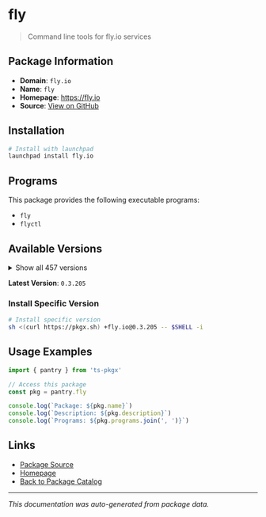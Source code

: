 # fly

> Command line tools for fly.io services

## Package Information

- **Domain**: `fly.io`
- **Name**: `fly`
- **Homepage**: https://fly.io
- **Source**: [View on GitHub](https://github.com/pkgxdev/pantry/tree/main/projects/fly.io/package.yml)

## Installation

```bash
# Install with launchpad
launchpad install fly.io
```

## Programs

This package provides the following executable programs:

- `fly`
- `flyctl`

## Available Versions

<details>
<summary>Show all 457 versions</summary>

- `0.3.205`, `0.3.204`, `0.3.203`, `0.3.202`, `0.3.201`
- `0.3.200`, `0.3.199`, `0.3.198`, `0.3.195`, `0.3.194`
- `0.3.193`, `0.3.192`, `0.3.191`, `0.3.190`, `0.3.189`
- `0.3.188`, `0.3.187`, `0.3.186`, `0.3.185`, `0.3.184`
- `0.3.182`, `0.3.181`, `0.3.180`, `0.3.178`, `0.3.177`
- `0.3.176`, `0.3.175`, `0.3.174`, `0.3.172`, `0.3.171`
- `0.3.170`, `0.3.169`, `0.3.168`, `0.3.167`, `0.3.166`
- `0.3.165`, `0.3.164`, `0.3.163`, `0.3.162`, `0.3.161`
- `0.3.160`, `0.3.159`, `0.3.158`, `0.3.157`, `0.3.156`
- `0.3.155`, `0.3.154`, `0.3.153`, `0.3.152`, `0.3.151`
- `0.3.149`, `0.3.148`, `0.3.147`, `0.3.146`, `0.3.145`
- `0.3.144`, `0.3.143`, `0.3.142`, `0.3.141`, `0.3.140`
- `0.3.139`, `0.3.138`, `0.3.137`, `0.3.136`, `0.3.135`
- `0.3.134`, `0.3.132`, `0.3.131`, `0.3.130`, `0.3.129`
- `0.3.128`, `0.3.126`, `0.3.125`, `0.3.124`, `0.3.123`
- `0.3.122`, `0.3.121`, `0.3.120`, `0.3.119`, `0.3.118`
- `0.3.117`, `0.3.116`, `0.3.115`, `0.3.114`, `0.3.113`
- `0.3.112`, `0.3.110`, `0.3.108`, `0.3.107`, `0.3.106`
- `0.3.105`, `0.3.104`, `0.3.103`, `0.3.102`, `0.3.101`
- `0.3.99`, `0.3.98`, `0.3.97`, `0.3.96`, `0.3.95`
- `0.3.94`, `0.3.93`, `0.3.92`, `0.3.91`, `0.3.90`
- `0.3.89`, `0.3.87`, `0.3.86`, `0.3.85`, `0.3.84`
- `0.3.83`, `0.3.82`, `0.3.81`, `0.3.80`, `0.3.79`
- `0.3.78`, `0.3.77`, `0.3.75`, `0.3.74`, `0.3.73`
- `0.3.72`, `0.3.71`, `0.3.70`, `0.3.69`, `0.3.68`
- `0.3.67`, `0.3.66`, `0.3.65`, `0.3.64`, `0.3.63`
- `0.3.62`, `0.3.61`, `0.3.60`, `0.3.59`, `0.3.58`
- `0.3.57`, `0.3.56`, `0.3.55`, `0.3.54`, `0.3.53`
- `0.3.52`, `0.3.51`, `0.3.50`, `0.3.49`, `0.3.48`
- `0.3.47`, `0.3.46`, `0.3.45`, `0.3.44`, `0.3.43`
- `0.3.42`, `0.3.41`, `0.3.40`, `0.3.39`, `0.3.38`
- `0.3.37`, `0.3.36`, `0.3.35`, `0.3.34`, `0.3.33`
- `0.3.32`, `0.3.31`, `0.3.30`, `0.3.29`, `0.3.28`
- `0.3.27`, `0.3.25`, `0.3.24`, `0.3.23`, `0.3.22`
- `0.3.18`, `0.3.17`, `0.3.16`, `0.3.15`, `0.3.14`
- `0.3.13`, `0.3.12`, `0.3.11`, `0.3.10`, `0.3.8`
- `0.3.7`, `0.3.6`, `0.3.5`, `0.3.4`, `0.3.2`
- `0.3.1`, `0.3.0`, `0.2.127`, `0.2.126`, `0.2.125`
- `0.2.124`, `0.2.123`, `0.2.122`, `0.2.121`, `0.2.120`
- `0.2.119`, `0.2.118`, `0.2.117`, `0.2.116`, `0.2.115`
- `0.2.114`, `0.2.112`, `0.2.111`, `0.2.110`, `0.2.109`
- `0.2.108`, `0.2.107`, `0.2.106`, `0.2.104`, `0.2.103`
- `0.2.102`, `0.2.101`, `0.2.100`, `0.2.99`, `0.2.98`
- `0.2.97`, `0.2.96`, `0.2.95`, `0.2.94`, `0.2.92`
- `0.2.91`, `0.2.90`, `0.2.89`, `0.2.88`, `0.2.87`
- `0.2.86`, `0.2.85`, `0.2.84`, `0.2.80`, `0.2.73`
- `0.2.72`, `0.2.71`, `0.2.69`, `0.2.68`, `0.2.67`
- `0.2.66`, `0.2.65`, `0.2.64`, `0.2.63`, `0.2.62`
- `0.2.61`, `0.2.60`, `0.2.59`, `0.2.58`, `0.2.57`
- `0.2.56`, `0.2.55`, `0.2.54`, `0.2.53`, `0.2.52`
- `0.2.51`, `0.2.50`, `0.2.49`, `0.2.48`, `0.2.47`
- `0.2.46`, `0.2.45`, `0.2.44`, `0.2.43`, `0.2.42`
- `0.2.41`, `0.2.40`, `0.2.39`, `0.2.38`, `0.2.37`
- `0.2.36`, `0.2.35`, `0.2.34`, `0.2.33`, `0.2.32`
- `0.2.31`, `0.2.30`, `0.2.29`, `0.2.28`, `0.2.27`
- `0.2.26`, `0.2.25`, `0.2.24`, `0.2.23`, `0.2.22`
- `0.2.21`, `0.2.20`, `0.2.19`, `0.2.18`, `0.2.17`
- `0.2.16`, `0.2.15`, `0.2.14`, `0.2.13`, `0.2.12`
- `0.2.11`, `0.2.10`, `0.2.9`, `0.2.8`, `0.2.7`
- `0.2.6`, `0.2.5`, `0.2.4`, `0.2.3`, `0.2.2`
- `0.2.1`, `0.2.0`, `0.1.149`, `0.1.148`, `0.1.147`
- `0.1.146`, `0.1.145`, `0.1.144`, `0.1.143`, `0.1.142`
- `0.1.141`, `0.1.140`, `0.1.139`, `0.1.138`, `0.1.137`
- `0.1.136`, `0.1.135`, `0.1.134`, `0.1.133`, `0.1.132`
- `0.1.131`, `0.1.130`, `0.1.129`, `0.1.128`, `0.1.127`
- `0.1.126`, `0.1.125`, `0.1.124`, `0.1.123`, `0.1.122`
- `0.1.121`, `0.1.120`, `0.1.119`, `0.1.118`, `0.1.117`
- `0.1.115`, `0.1.114`, `0.1.112`, `0.1.111`, `0.1.110`
- `0.1.109`, `0.1.108`, `0.1.107`, `0.1.106`, `0.1.104`
- `0.1.103`, `0.1.102`, `0.1.101`, `0.1.100`, `0.1.99`
- `0.1.98`, `0.1.97`, `0.1.96`, `0.1.95`, `0.1.94`
- `0.1.93`, `0.1.92`, `0.1.91`, `0.1.90`, `0.1.89`
- `0.1.88`, `0.1.87`, `0.1.86`, `0.1.85`, `0.1.84`
- `0.1.83`, `0.1.82`, `0.1.81`, `0.1.80`, `0.1.79`
- `0.1.78`, `0.1.77`, `0.1.76`, `0.1.75`, `0.1.71`
- `0.1.70`, `0.1.69`, `0.1.68`, `0.1.67`, `0.1.66`
- `0.1.65`, `0.1.64`, `0.1.63`, `0.1.62`, `0.1.61`
- `0.1.60`, `0.1.59`, `0.1.58`, `0.1.57`, `0.1.56`
- `0.1.55`, `0.1.54`, `0.1.53`, `0.1.52`, `0.1.51`
- `0.1.50`, `0.1.49`, `0.1.48`, `0.1.47`, `0.1.46`
- `0.1.45`, `0.1.44`, `0.1.43`, `0.1.42`, `0.1.41`
- `0.1.40`, `0.1.39`, `0.1.38`, `0.1.37`, `0.1.36`
- `0.1.35`, `0.1.34`, `0.1.33`, `0.1.32`, `0.1.31`
- `0.1.30`, `0.1.29`, `0.1.28`, `0.1.27`, `0.1.26`
- `0.1.25`, `0.1.24`, `0.1.23`, `0.1.22`, `0.1.21`
- `0.1.20`, `0.1.19`, `0.1.18`, `0.1.17`, `0.1.16`
- `0.1.15`, `0.1.14`, `0.1.13`, `0.1.12`, `0.1.11`
- `0.1.10`, `0.1.9`, `0.1.8`, `0.1.7`, `0.1.6`
- `0.1.5`, `0.1.4`, `0.1.3`, `0.1.2`, `0.1.1`
- `0.1.0`, `0.0.559`, `0.0.558`, `0.0.557`, `0.0.556`
- `0.0.555`, `0.0.554`, `0.0.553`, `0.0.552`, `0.0.551`
- `0.0.550`, `0.0.548`

</details>

**Latest Version**: `0.3.205`

### Install Specific Version

```bash
# Install specific version
sh <(curl https://pkgx.sh) +fly.io@0.3.205 -- $SHELL -i
```

## Usage Examples

```typescript
import { pantry } from 'ts-pkgx'

// Access this package
const pkg = pantry.fly

console.log(`Package: ${pkg.name}`)
console.log(`Description: ${pkg.description}`)
console.log(`Programs: ${pkg.programs.join(', ')}`)
```

## Links

- [Package Source](https://github.com/pkgxdev/pantry/tree/main/projects/fly.io/package.yml)
- [Homepage](https://fly.io)
- [Back to Package Catalog](../../package-catalog.md)

---

*This documentation was auto-generated from package data.*
